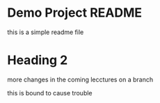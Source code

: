 # Demo Project README

this is a simple readme file

# Heading 2

more changes in the coming lecctures on a branch

this is bound to cause trouble